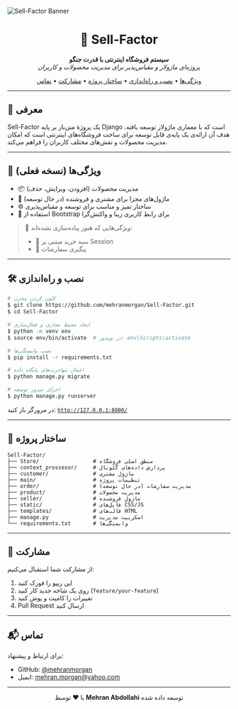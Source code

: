![Sell-Factor Banner](https://repository-images.githubusercontent.com/your_banner_link_here)

<h1 align="center">🧾 Sell-Factor</h1>

<p align="center">
  <b>سیستم فروشگاه اینترنتی با قدرت جنگو</b><br>
  <i>پروژه‌ای ماژولار و مقیاس‌پذیر برای مدیریت محصولات و کاربران</i>
</p>

<p align="center">
  <a href="#ویژگی‌ها">ویژگی‌ها</a> •
  <a href="#نصب-و-راه‌اندازی">نصب و راه‌اندازی</a> •
  <a href="#ساختار-پوشه‌ها">ساختار پروژه</a> •
  <a href="#مشارکت">مشارکت</a> •
  <a href="#تماس">تماس</a>
</p>

---

## 🌟 معرفی

Sell-Factor یک پروژهٔ متن‌باز بر پایه Django است که با معماری ماژولار توسعه یافته. هدف آن ارائه‌ی یک پایه‌ی قابل توسعه برای ساخت فروشگاه‌های اینترنتی است که امکان مدیریت محصولات و نقش‌های مختلف کاربران را فراهم می‌کند.

---

## 🚀 ویژگی‌ها (نسخه فعلی)

- 📦 مدیریت محصولات (افزودن، ویرایش، حذف)
- 👥 ماژول‌های مجزا برای مشتری و فروشنده (در حال توسعه)
- ⚙️ ساختار تمیز و مناسب برای توسعه و مقیاس‌پذیری
- 🎨 استفاده از Bootstrap برای رابط کاربری زیبا و واکنش‌گرا

> 🧪 ویژگی‌هایی که هنوز پیاده‌سازی نشده‌اند:
> - 🛒 سبد خرید مبتنی بر Session
> - 📑 پیگیری سفارشات

---

## 🛠️ نصب و راه‌اندازی

```bash
# کلون کردن مخزن
$ git clone https://github.com/mehranmorgan/Sell-Factor.git
$ cd Sell-Factor

# ایجاد محیط مجازی و فعال‌سازی
$ python -m venv env
$ source env/bin/activate  # در ویندوز: env\Scripts\activate

# نصب وابستگی‌ها
$ pip install -r requirements.txt

# اعمال مهاجرت‌های پایگاه داده
$ python manage.py migrate

# اجرای سرور توسعه
$ python manage.py runserver
```

در مرورگر باز کنید: [`http://127.0.0.1:8000/`](http://127.0.0.1:8000/)

---

## 📁 ساختار پروژه

```
Sell-Factor/
├── Store/                 # منطق اصلی فروشگاه
├── context_prossesor/     # پردازش داده‌های گلوبال
├── customer/              # ماژول مشتری
├── main/                  # تنظیمات پروژه
├── order/                 # (در حال توسعه) مدیریت سفارشات
├── product/               # مدیریت محصولات
├── seller/                # ماژول فروشنده
├── static/                # فایل‌های CSS/JS
├── templates/             # قالب‌های HTML
├── manage.py              # اسکریپت مدیریت
└── requirements.txt       # وابستگی‌ها
```

---

## 🤝 مشارکت

از مشارکت شما استقبال می‌کنیم:

1. این ریپو را فورک کنید
2. روی یک شاخه جدید کار کنید (`feature/your-feature`)
3. تغییرات را کامیت و پوش کنید
4. Pull Request ارسال کنید

---

## 📬 تماس

برای ارتباط و پیشنهاد:

- GitHub: [@mehranmorgan](https://github.com/mehranmorgan)
- ایمیل: mehran.morgan@yahoo.com

---

<p align="center">با ❤️ توسط <strong>Mehran Abdollahi</strong> توسعه داده شده</p>

